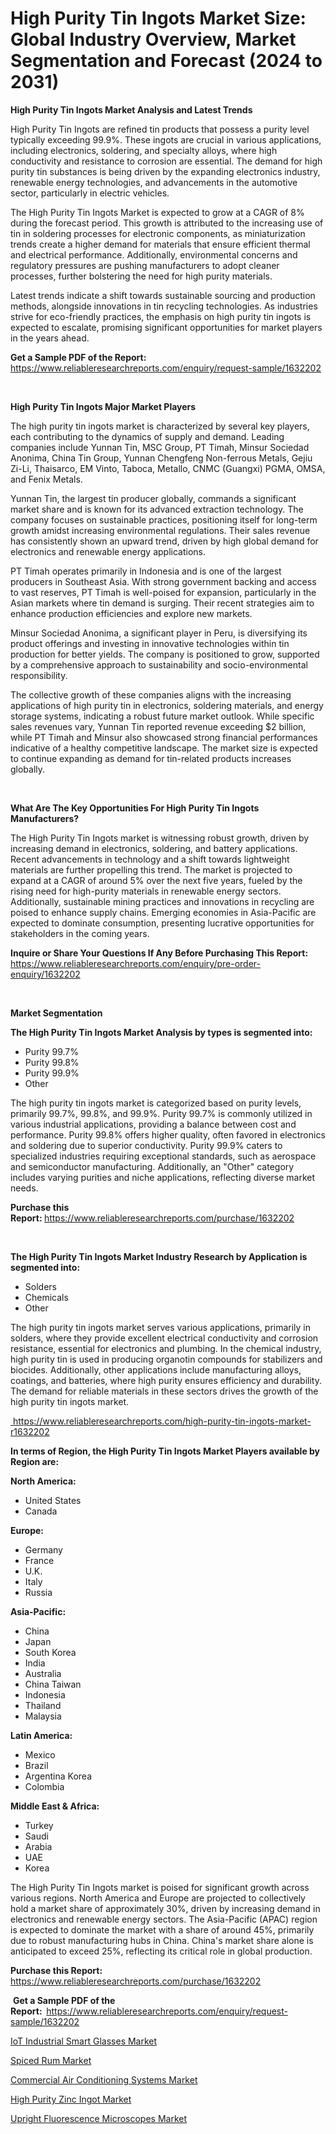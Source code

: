 <p><h1>High Purity Tin Ingots Market Size: Global Industry Overview, Market Segmentation and Forecast (2024 to 2031)</h1></p><p><strong>High Purity Tin Ingots Market Analysis and Latest Trends</strong></p>
<p><p>High Purity Tin Ingots are refined tin products that possess a purity level typically exceeding 99.9%. These ingots are crucial in various applications, including electronics, soldering, and specialty alloys, where high conductivity and resistance to corrosion are essential. The demand for high purity tin substances is being driven by the expanding electronics industry, renewable energy technologies, and advancements in the automotive sector, particularly in electric vehicles.</p><p>The High Purity Tin Ingots Market is expected to grow at a CAGR of 8% during the forecast period. This growth is attributed to the increasing use of tin in soldering processes for electronic components, as miniaturization trends create a higher demand for materials that ensure efficient thermal and electrical performance. Additionally, environmental concerns and regulatory pressures are pushing manufacturers to adopt cleaner processes, further bolstering the need for high purity materials.</p><p>Latest trends indicate a shift towards sustainable sourcing and production methods, alongside innovations in tin recycling technologies. As industries strive for eco-friendly practices, the emphasis on high purity tin ingots is expected to escalate, promising significant opportunities for market players in the years ahead.</p></p>
<p><strong>Get a Sample PDF of the Report:&nbsp;</strong> <a href="https://www.reliableresearchreports.com/enquiry/request-sample/1632202?utm_campaign=32&utm_medium=2&utm_source=Github&utm_content=ia&utm_term=27102024&utm_id=high-purity-tin-ingots">https://www.reliableresearchreports.com/enquiry/request-sample/1632202</a></p>
<p>&nbsp;</p>
<p><strong>High Purity Tin Ingots Major Market Players</strong></p>
<p><p>The high purity tin ingots market is characterized by several key players, each contributing to the dynamics of supply and demand. Leading companies include Yunnan Tin, MSC Group, PT Timah, Minsur Sociedad Anonima, China Tin Group, Yunnan Chengfeng Non-ferrous Metals, Gejiu Zi-Li, Thaisarco, EM Vinto, Taboca, Metallo, CNMC (Guangxi) PGMA, OMSA, and Fenix Metals.</p><p>Yunnan Tin, the largest tin producer globally, commands a significant market share and is known for its advanced extraction technology. The company focuses on sustainable practices, positioning itself for long-term growth amidst increasing environmental regulations. Their sales revenue has consistently shown an upward trend, driven by high global demand for electronics and renewable energy applications.</p><p>PT Timah operates primarily in Indonesia and is one of the largest producers in Southeast Asia. With strong government backing and access to vast reserves, PT Timah is well-poised for expansion, particularly in the Asian markets where tin demand is surging. Their recent strategies aim to enhance production efficiencies and explore new markets.</p><p>Minsur Sociedad Anonima, a significant player in Peru, is diversifying its product offerings and investing in innovative technologies within tin production for better yields. The company is positioned to grow, supported by a comprehensive approach to sustainability and socio-environmental responsibility.</p><p>The collective growth of these companies aligns with the increasing applications of high purity tin in electronics, soldering materials, and energy storage systems, indicating a robust future market outlook. While specific sales revenues vary, Yunnan Tin reported revenue exceeding $2 billion, while PT Timah and Minsur also showcased strong financial performances indicative of a healthy competitive landscape. The market size is expected to continue expanding as demand for tin-related products increases globally.</p></p>
<p>&nbsp;</p>
<p><strong>What Are The Key Opportunities For High Purity Tin Ingots Manufacturers?</strong></p>
<p><p>The High Purity Tin Ingots market is witnessing robust growth, driven by increasing demand in electronics, soldering, and battery applications. Recent advancements in technology and a shift towards lightweight materials are further propelling this trend. The market is projected to expand at a CAGR of around 5% over the next five years, fueled by the rising need for high-purity materials in renewable energy sectors. Additionally, sustainable mining practices and innovations in recycling are poised to enhance supply chains. Emerging economies in Asia-Pacific are expected to dominate consumption, presenting lucrative opportunities for stakeholders in the coming years.</p></p>
<p><strong>Inquire or Share Your Questions If Any Before Purchasing This Report:</strong> <a href="https://www.reliableresearchreports.com/enquiry/pre-order-enquiry/1632202?utm_campaign=32&utm_medium=2&utm_source=Github&utm_content=ia&utm_term=27102024&utm_id=high-purity-tin-ingots">https://www.reliableresearchreports.com/enquiry/pre-order-enquiry/1632202</a></p>
<p>&nbsp;</p>
<p><strong>Market Segmentation</strong></p>
<p><strong>The High Purity Tin Ingots Market Analysis by types is segmented into:</strong></p>
<p><ul><li>Purity 99.7%</li><li>Purity 99.8%</li><li>Purity 99.9%</li><li>Other</li></ul></p>
<p><p>The high purity tin ingots market is categorized based on purity levels, primarily 99.7%, 99.8%, and 99.9%. Purity 99.7% is commonly utilized in various industrial applications, providing a balance between cost and performance. Purity 99.8% offers higher quality, often favored in electronics and soldering due to superior conductivity. Purity 99.9% caters to specialized industries requiring exceptional standards, such as aerospace and semiconductor manufacturing. Additionally, an "Other" category includes varying purities and niche applications, reflecting diverse market needs.</p></p>
<p><strong>Purchase this Report:&nbsp;</strong><a href="https://www.reliableresearchreports.com/purchase/1632202?utm_campaign=32&utm_medium=2&utm_source=Github&utm_content=ia&utm_term=27102024&utm_id=high-purity-tin-ingots">https://www.reliableresearchreports.com/purchase/1632202</a></p>
<p>&nbsp;</p>
<p><strong>The High Purity Tin Ingots Market Industry Research by Application is segmented into:</strong></p>
<p><ul><li>Solders</li><li>Chemicals</li><li>Other</li></ul></p>
<p><p>The high purity tin ingots market serves various applications, primarily in solders, where they provide excellent electrical conductivity and corrosion resistance, essential for electronics and plumbing. In the chemical industry, high purity tin is used in producing organotin compounds for stabilizers and biocides. Additionally, other applications include manufacturing alloys, coatings, and batteries, where high purity ensures efficiency and durability. The demand for reliable materials in these sectors drives the growth of the high purity tin ingots market.</p></p>
<p><a href="https://www.reliableresearchreports.com/high-purity-tin-ingots-market-r1632202?utm_campaign=32&utm_medium=2&utm_source=Github&utm_content=ia&utm_term=27102024&utm_id=high-purity-tin-ingots">&nbsp;https://www.reliableresearchreports.com/high-purity-tin-ingots-market-r1632202</a></p>
<p><strong>In terms of Region, the High Purity Tin Ingots Market Players available by Region are:</strong></p>
<p>
    <p> <strong> North America: </strong>
        <ul>
            <li>United States</li>
            <li>Canada</li>
        </ul>
        </p> 
    <p> <strong> Europe: </strong>
        <ul>
            <li>Germany</li>
            <li>France</li>
            <li>U.K.</li>
            <li>Italy</li>
            <li>Russia</li>
        </ul>
        </p> 
    <p> <strong> Asia-Pacific: </strong>
        <ul>
            <li>China</li>
            <li>Japan</li>
            <li>South Korea</li>
            <li>India</li>
            <li>Australia</li>
            <li>China Taiwan</li>
            <li>Indonesia</li>
            <li>Thailand</li>
            <li>Malaysia</li>
        </ul>
        </p> 
    <p> <strong> Latin America: </strong>
        <ul>
            <li>Mexico</li>
            <li>Brazil</li>
            <li>Argentina Korea</li>
            <li>Colombia</li>
        </ul>
        </p> 
    <p> <strong> Middle East & Africa: </strong>
        <ul>
            <li>Turkey</li>
            <li>Saudi</li>
            <li>Arabia</li>
            <li>UAE</li>
            <li>Korea</li>
        </ul>
    </p>
    </p>
<p><p>The High Purity Tin Ingots market is poised for significant growth across various regions. North America and Europe are projected to collectively hold a market share of approximately 30%, driven by increasing demand in electronics and renewable energy sectors. The Asia-Pacific (APAC) region is expected to dominate the market with a share of around 45%, primarily due to robust manufacturing hubs in China. China's market share alone is anticipated to exceed 25%, reflecting its critical role in global production.</p></p>
<p><strong>Purchase this Report: </strong><a href="https://www.reliableresearchreports.com/purchase/1632202?utm_campaign=32&utm_medium=2&utm_source=Github&utm_content=ia&utm_term=27102024&utm_id=high-purity-tin-ingots">https://www.reliableresearchreports.com/purchase/1632202</a></p>
<p>&nbsp;<strong>Get a Sample PDF of the Report:&nbsp;&nbsp;</strong><a href="https://www.reliableresearchreports.com/enquiry/request-sample/1632202?utm_campaign=32&utm_medium=2&utm_source=Github&utm_content=ia&utm_term=27102024&utm_id=high-purity-tin-ingots">https://www.reliableresearchreports.com/enquiry/request-sample/1632202</a></p>
<p><strong></strong></p>
<p><p><a href="https://issuu.com/reportprime-2/docs/iot-industrial-smart-glasses-market_039c1c0bbb7116?utm_campaign=32&utm_medium=2&utm_source=Github&utm_content=ia&utm_term=27102024&utm_id=high-purity-tin-ingots">IoT Industrial Smart Glasses Market</a></p><p><a href="https://www.linkedin.com/pulse/spiced-rum-market-forecasts-trends-impact-analysis-2024-2031-ygkkc?utm_campaign=32&utm_medium=2&utm_source=Github&utm_content=ia&utm_term=27102024&utm_id=high-purity-tin-ingots">Spiced Rum Market</a></p><p><a href="https://www.linkedin.com/pulse/commercial-air-conditioning-systems-market-matrix-applications-emknc?utm_campaign=32&utm_medium=2&utm_source=Github&utm_content=ia&utm_term=27102024&utm_id=high-purity-tin-ingots">Commercial Air Conditioning Systems Market</a></p><p><a href="https://github.com/sogusofer/Market-Research-Report-List-1/blob/main/high-purity-zinc-ingot-market.md?utm_campaign=32&utm_medium=2&utm_source=Github&utm_content=ia&utm_term=27102024&utm_id=high-purity-tin-ingots">High Purity Zinc Ingot Market</a></p><p><a href="https://issuu.com/reportprime-2/docs/upright-fluorescence-microscopes-ma_877e375d238dfe?utm_campaign=32&utm_medium=2&utm_source=Github&utm_content=ia&utm_term=27102024&utm_id=high-purity-tin-ingots">Upright Fluorescence Microscopes Market</a></p></p>